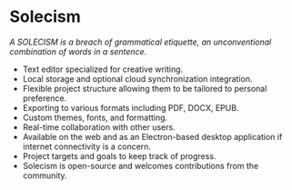 # Solecism

*A SOLECISM is a breach of grammatical etiquette, an unconventional combination of words in a sentence.*


- Text editor specialized for creative writing.
- Local storage and optional cloud synchronization integration.
- Flexible project structure allowing them to be tailored to personal preference.
- Exporting to various formats including PDF, DOCX, EPUB.
- Custom themes, fonts, and formatting.
- Real-time collaboration with other users.
- Available on the web and as an Electron-based desktop application if internet connectivity is a concern.
- Project targets and goals to keep track of progress.
- Solecism is open-source and welcomes contributions from the community.
